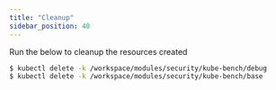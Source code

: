 ```yaml
---
title: "Cleanup"
sidebar_position: 40
---
```


Run the below to cleanup the resources created
```bash
$ kubectl delete -k /workspace/modules/security/kube-bench/debug
$ kubectl delete -k /workspace/modules/security/kube-bench/base
```
